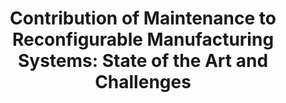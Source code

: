 ---
title: "Contribution of Maintenance to Reconfigurable Manufacturing Systems: State of the Art and Challenges"
collection: publications
category: conferences
permalink: /publication/2024-02-17-paper-title-number-4
# excerpt: 'This paper is about fixing template issue #693.'
# date: 2024-02-17
venue: '6th IFAC Workshop on Advanced Maintenance Engineering, Services and Technology AMEST 2024'
paperurl: 'https://www.sciencedirect.com/science/article/pii/S2405896324007778'
# citation: 'Your Name, You. (2024). &quot;Paper Title Number 3.&quot; <i>GitHub Journal of Bugs</i>. 1(3).'
---